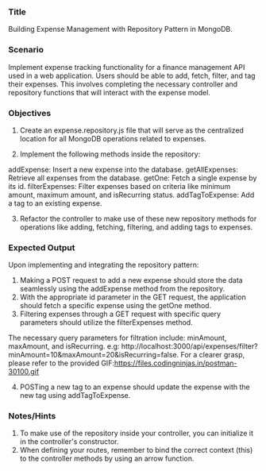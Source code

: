 ### Title

Building Expense Management with Repository Pattern in MongoDB.

### Scenario

Implement expense tracking functionality for a finance management API used in a web application. Users should be able to add, fetch, filter, and tag their expenses. This involves completing the necessary controller and repository functions that will interact with the expense model.

### Objectives

1. Create an expense.repository.js file that will serve as the centralized location for all MongoDB operations related to expenses.

2. Implement the following methods inside the repository:

addExpense: Insert a new expense into the database.
getAllExpenses: Retrieve all expenses from the database.
getOne: Fetch a single expense by its id.
filterExpenses: Filter expenses based on criteria like minimum amount, maximum amount, and isRecurring status.
addTagToExpense: Add a tag to an existing expense.

3. Refactor the controller to make use of these new repository methods for operations like adding, fetching, filtering, and adding tags to expenses.

### Expected Output

Upon implementing and integrating the repository pattern:

1. Making a POST request to add a new expense should store the data seamlessly using the addExpense method from the repository.
2. With the appropriate id parameter in the GET request, the application should fetch a specific expense using the getOne method.
3. Filtering expenses through a GET request with specific query parameters should utilize the filterExpenses method.

The necessary query parameters for filtration include: minAmount, maxAmount, and isRecurring.
e.g: http://localhost:3000/api/expenses/filter?minAmount=10&maxAmount=20&isRecurring=false.
For a clearer grasp, please refer to the provided GIF:https://files.codingninjas.in/postman-30100.gif

4. POSTing a new tag to an expense should update the expense with the new tag using addTagToExpense.

### Notes/Hints

1. To make use of the repository inside your controller, you can initialize it in the controller's constructor.
2. When defining your routes, remember to bind the correct context (this) to the controller methods by using an arrow function.
